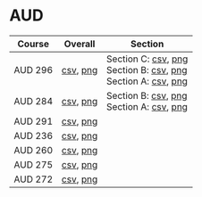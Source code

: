 # AUD

| Course | Overall | Section |
| ------ | ------- | ------- |
| AUD 296 | [csv](https://github.com/UCSD-Historical-Enrollment-Data//Users/ryanbatubara/Desktop/2024Spring/blob/main/overall/AUD%20296.csv), [png](https://raw.githubusercontent.com/UCSD-Historical-Enrollment-Data//Users/ryanbatubara/Desktop/2024Spring/main/plot_overall/AUD%20296.png) | Section C: [csv](https://github.com/UCSD-Historical-Enrollment-Data//Users/ryanbatubara/Desktop/2024Spring/blob/main/section/AUD%20296_C.csv), [png](https://raw.githubusercontent.com/UCSD-Historical-Enrollment-Data//Users/ryanbatubara/Desktop/2024Spring/main/plot_section/AUD%20296_C.png)<br>Section B: [csv](https://github.com/UCSD-Historical-Enrollment-Data//Users/ryanbatubara/Desktop/2024Spring/blob/main/section/AUD%20296_B.csv), [png](https://raw.githubusercontent.com/UCSD-Historical-Enrollment-Data//Users/ryanbatubara/Desktop/2024Spring/main/plot_section/AUD%20296_B.png)<br>Section A: [csv](https://github.com/UCSD-Historical-Enrollment-Data//Users/ryanbatubara/Desktop/2024Spring/blob/main/section/AUD%20296_A.csv), [png](https://raw.githubusercontent.com/UCSD-Historical-Enrollment-Data//Users/ryanbatubara/Desktop/2024Spring/main/plot_section/AUD%20296_A.png) |
| AUD 284 | [csv](https://github.com/UCSD-Historical-Enrollment-Data//Users/ryanbatubara/Desktop/2024Spring/blob/main/overall/AUD%20284.csv), [png](https://raw.githubusercontent.com/UCSD-Historical-Enrollment-Data//Users/ryanbatubara/Desktop/2024Spring/main/plot_overall/AUD%20284.png) | Section B: [csv](https://github.com/UCSD-Historical-Enrollment-Data//Users/ryanbatubara/Desktop/2024Spring/blob/main/section/AUD%20284_B.csv), [png](https://raw.githubusercontent.com/UCSD-Historical-Enrollment-Data//Users/ryanbatubara/Desktop/2024Spring/main/plot_section/AUD%20284_B.png)<br>Section A: [csv](https://github.com/UCSD-Historical-Enrollment-Data//Users/ryanbatubara/Desktop/2024Spring/blob/main/section/AUD%20284_A.csv), [png](https://raw.githubusercontent.com/UCSD-Historical-Enrollment-Data//Users/ryanbatubara/Desktop/2024Spring/main/plot_section/AUD%20284_A.png) |
| AUD 291 | [csv](https://github.com/UCSD-Historical-Enrollment-Data//Users/ryanbatubara/Desktop/2024Spring/blob/main/overall/AUD%20291.csv), [png](https://raw.githubusercontent.com/UCSD-Historical-Enrollment-Data//Users/ryanbatubara/Desktop/2024Spring/main/plot_overall/AUD%20291.png) |  |
| AUD 236 | [csv](https://github.com/UCSD-Historical-Enrollment-Data//Users/ryanbatubara/Desktop/2024Spring/blob/main/overall/AUD%20236.csv), [png](https://raw.githubusercontent.com/UCSD-Historical-Enrollment-Data//Users/ryanbatubara/Desktop/2024Spring/main/plot_overall/AUD%20236.png) |  |
| AUD 260 | [csv](https://github.com/UCSD-Historical-Enrollment-Data//Users/ryanbatubara/Desktop/2024Spring/blob/main/overall/AUD%20260.csv), [png](https://raw.githubusercontent.com/UCSD-Historical-Enrollment-Data//Users/ryanbatubara/Desktop/2024Spring/main/plot_overall/AUD%20260.png) |  |
| AUD 275 | [csv](https://github.com/UCSD-Historical-Enrollment-Data//Users/ryanbatubara/Desktop/2024Spring/blob/main/overall/AUD%20275.csv), [png](https://raw.githubusercontent.com/UCSD-Historical-Enrollment-Data//Users/ryanbatubara/Desktop/2024Spring/main/plot_overall/AUD%20275.png) |  |
| AUD 272 | [csv](https://github.com/UCSD-Historical-Enrollment-Data//Users/ryanbatubara/Desktop/2024Spring/blob/main/overall/AUD%20272.csv), [png](https://raw.githubusercontent.com/UCSD-Historical-Enrollment-Data//Users/ryanbatubara/Desktop/2024Spring/main/plot_overall/AUD%20272.png) |  |
